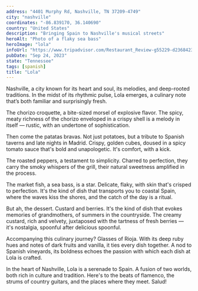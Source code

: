 ```yaml
---
address: "4401 Murphy Rd, Nashville, TN 37209-4749"
city: "nashville"
coordinates: "-86.839170, 36.140690"
country: "United States"
description: "Bringing Spain to Nashville's musical streets"
heroAlt: "Photo of a flaky sea bass"
heroImage: "lola"
infoUrl: "https://www.tripadvisor.com/Restaurant_Review-g55229-d23684237-Reviews-Lola-Nashville_Davidson_County_Tennessee.html"
pubDate: "Sep 24, 2023"
state: "Tennessee"
tags: [spanish]
title: "Lola"
---
```


Nashville, a city known for its heart and soul, its melodies, and deep-rooted traditions. In the midst of its rhythmic pulse, Lola emerges, a culinary note that’s both familiar and surprisingly fresh.

The chorizo croquette, a bite-sized morsel of explosive flavor. The spicy, meaty richness of the chorizo enveloped in a crispy shell is a melody in itself — rustic, with an undertone of sophistication.

Then come the patatas bravas. Not just potatoes, but a tribute to Spanish taverns and late nights in Madrid. Crispy, golden cubes, doused in a spicy tomato sauce that's bold and unapologetic. It's comfort, with a kick.

The roasted peppers, a testament to simplicity. Charred to perfection, they carry the smoky whispers of the grill, their natural sweetness amplified in the process.

The market fish, a sea bass, is a star. Delicate, flaky, with skin that's crisped to perfection. It's the kind of dish that transports you to coastal Spain, where the waves kiss the shores, and the catch of the day is a ritual.

But ah, the dessert. Custard and berries. It's the kind of dish that evokes memories of grandmothers, of summers in the countryside. The creamy custard, rich and velvety, juxtaposed with the tartness of fresh berries — it's nostalgia, spoonful after delicious spoonful.

Accompanying this culinary journey? Glasses of Rioja. With its deep ruby hues and notes of dark fruits and vanilla, it ties every dish together. A nod to Spanish vineyards, its boldness echoes the passion with which each dish at Lola is crafted.

In the heart of Nashville, Lola is a serenade to Spain. A fusion of two worlds, both rich in culture and tradition. Here's to the beats of flamenco, the strums of country guitars, and the places where they meet. Salud!
